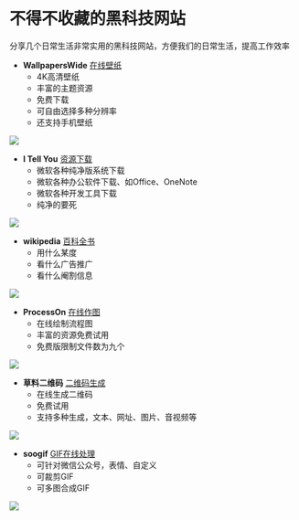 # 不得不收藏的黑科技网站


分享几个日常生活非常实用的黑科技网站，方便我们的日常生活，提高工作效率

* **WallpapersWide** [在线壁纸](http://wallpaperswide.com/)
	* 4K高清壁纸
	* 丰富的主题资源
	* 免费下载
	* 可自由选择多种分辨率
	* 还支持手机壁纸
	
![](https://github.com/JustVita/Excellent-software/tree/raw/Online/GIF/papers.gif)

* **I Tell You** [资源下载](https://msdn.itellyou.cn/)
	* 微软各种纯净版系统下载
	* 微软各种办公软件下载、如Office、OneNote
	* 微软各种开发工具下载
	* 纯净的要死

![](https://github.com/JustVita/Excellent-software/tree/raw/Online/GIF/itellyou.gif)

* **wikipedia** [百科全书](https://www.wikipedia.org/)
	* 用什么某度
	* 看什么广告推广
	* 看什么阉割信息

![](https://github.com/JustVita/Excellent-software/tree/raw/Online/GIF/wiki.gif)

* **ProcessOn** [在线作图](https://www.processon.com/)
	* 在线绘制流程图
	* 丰富的资源免费试用
	* 免费版限制文件数为九个
	
![](https://github.com/JustVita/Excellent-software/tree/raw/Online/GIF/processon.gif)

* **草料二维码** [二维码生成](https://cli.im/text)
	* 在线生成二维码
	* 免费试用
	* 支持多种生成，文本、网址、图片、音视频等

![](https://github.com/JustVita/Excellent-software/tree/raw/Online/GIF/cl.gif)

* **soogif** [GIF在线处理](https://www.soogif.com/compress)
	* 可针对微信公众号，表情、自定义
	* 可裁剪GIF
	* 可多图合成GIF

![](https://github.com/JustVita/Excellent-software/tree/raw/Online/GIF/soogif.gif)